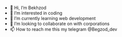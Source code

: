 - 👋 Hi, I’m Bekhzod
- 👀 I’m interested in coding
- 🌱 I’m currently learning web development
- 💞️ I’m looking to collaborate on with corporations
- 📫 How to reach me this my telegram @Begzod_dev
